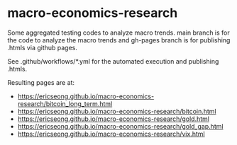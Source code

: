 # macro-economics-research
Some aggregated testing codes to analyze macro trends. main branch is for the code to analyze the macro trends and gh-pages branch is for publishing .htmls via github pages.

See .github/workflows/*.yml for the automated execution and publishing .htmls.

Resulting pages are at:
- https://ericseong.github.io/macro-economics-research/bitcoin_long_term.html
- https://ericseong.github.io/macro-economics-research/bitcoin.html
- https://ericseong.github.io/macro-economics-research/gold.html
- https://ericseong.github.io/macro-economics-research/gold_gap.html
- https://ericseong.github.io/macro-economics-research/vix.html
 

